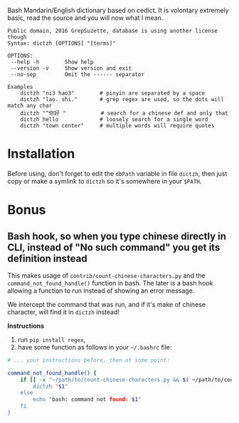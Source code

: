 Bash Mandarin/English dictionary based on cedict.
It is volontary extremely basic, read the source and you will now what I mean.

```
Public domain, 2016 GrepSuzette, database is using another license though
Syntax: dictzh [OPTIONS] "[terms]"

OPTIONS:
 --help -h        Show help
 --version -v     Show version and exit
 --no-sep         Omit the ------ separator

Examples
    dictzh "ni3 hao3"        # pinyin are separated by a space
    dictzh "lao. shi."       # grep regex are used, so the dots will match any char
    dictzh "^你好 "           # search for a chinese def and only that
    dictzh hello             # loosely search for a single word
    dictzh "town center"     # multiple words will require quotes
```

# Installation

Before using, don't forget to edit the `dbPath` variable in file `dictzh`,
then just copy or make a symlink to `dictzh` so it's somewhere in your `$PATH`.

# Bonus

## Bash hook, so when you type chinese directly in CLI, instead of "No such command" you get its definition instead

This makes usage of `contrib/count-chinese-characters.py` and the
`command_not_found_handle()` function in bash. The later is a bash hook
allowing a function to run instead of showing an error message.

We intercept the command that was run, and if it's make of chinese character,
will find it in `dictzh` instead!

**Instructions**

1. run `pip install regex`,
2. have some function as follows in your `~/.bashrc` file:

```bash
# ... your instructions before, then at some point:

command_not_found_handle() {
    if [[ -x "~/path/to/count-chinese-characters.py && $( ~/path/to/count-chinese-characters.py "$1" ) > 10 ]]; then
        dictzh "$1"
    else 
        echo "bash: command not found: $1"
    fi
}
```

